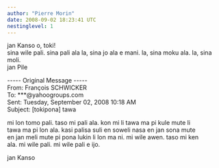 ```yaml
---
author: "Pierre Morin"
date: 2008-09-02 18:23:41 UTC
nestinglevel: 1
---
```

jan Kanso o, toki!  
sina wile pali. sina pali ala la, sina jo ala e mani. la, sina moku ala. la, sina moli.  
jan Pile  
  
\----- Original Message -----  
From: François SCHWICKER  
To: \*\*\*@yahoogroups.com  
Sent: Tuesday, September 02, 2008 10:18 AM  
Subject: \[tokipona\] tawa  
  
  
mi lon tomo pali. taso mi pali ala. kon mi li tawa ma pi kule mute li  
tawa ma pi lon ala. kasi palisa suli en soweli nasa en jan sona mute  
en jan meli mute pi pona lukin li lon ma ni. mi wile awen. taso mi ken  
ala. mi wile pali. mi wile pali e ijo.  
  
jan Kanso